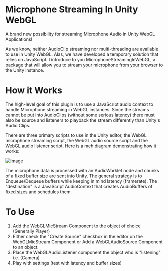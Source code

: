 # Microphone Streaming In Unity WebGL

A brand new possibility for streaming Microphone Audio in Unity WebGL Applications!

As we know, neither AudioClip streaming nor multi-threading are available to use in Unity WebGL. Alas, we have developed a temporary solution that relies on JavaScript. I introduce to you MicrophoneStreamingInWebGL, a package that will allow you to stream your microphone from your browser to the Unity instance.

# How it Works

The high-level goal of this plugin is to use a JavaScript audio context to handle Microphone streaming in WebGL instances. Since the streams cannot be put into AudioClips (without some serious latency) there must also be source and listeners to playback the stream differently than Unity's Audio Clips.

There are three primary scripts to use in the Unity editor, the WebGL microphone streaming script, the WebGL audio source script and the WebGL audio listener script. Here is a meh diagram demonstrating how it works:


![image](https://user-images.githubusercontent.com/84238214/121261699-0c70fd80-c881-11eb-9559-ca392ebf661d.png)



The microphone data is processed with an AudioWorklet node and chunks of a fixed buffer size are sent into Unity. The general strategy is to Enqueue/Dequeue buffers while keeping in mind latency (framerate). The "destination" is a JavaScript AudioContext that creates AudioBuffers of fixed sizes and schedules them. 

# To Use

1. Add the WebGLMicStream Component to the object of choice (Generally Player)
2. Either check the "Create Source" checkbox in the editor on the WebGLMicStream Component or Add a WebGLAudioSource Component to an object.
3. Place the WebGLAudioListener component the object who is "listening" i.e. (Camera)
4. Play with settings (test with latency and buffer sizes)
